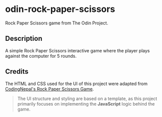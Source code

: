 # odin-rock-paper-scissors

Rock Paper Scissors game from The Odin Project.

## Description

A simple Rock Paper Scissors interactive game where the player plays against the computer for 5 rounds.

## Credits
The HTML and CSS used for the UI of this project were adapted from [CodingNepal's Rock Paper Scissors Game](https://www.codingnepalweb.com/rock-paper-scissors-game-javascript/).

> The UI structure and styling are based on a template, as this project primarily focuses on implementing the **JavaScript** logic behind the game.